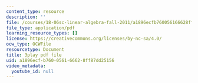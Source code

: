 ```yaml
---
content_type: resource
description: ''
file: /courses/18-06sc-linear-algebra-fall-2011/a1896ecfb760056166628ff87dd25156_5IGTFgPqlkw.pdf
file_type: application/pdf
learning_resource_types: []
license: https://creativecommons.org/licenses/by-nc-sa/4.0/
ocw_type: OCWFile
resourcetype: Document
title: 3play pdf file
uid: a1896ecf-b760-0561-6662-8ff87dd25156
video_metadata:
  youtube_id: null
---
```

